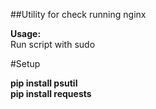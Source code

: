 ##Utility for check running nginx

**Usage:**  
Run script with sudo


#Setup

**pip install psutil**  
**pip install requests**